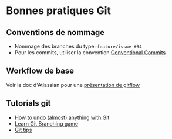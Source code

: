 # Bonnes pratiques Git

## Conventions de nommage

- Nommage des branches du type: `feature/issue-#34`
- Pour les commits, utiliser la convention [Conventional Commits](https://www.conventionalcommits.org/en/v1.0.0/#summary)

## Workflow de base

Voir la doc d'Atlassian pour une [présentation de gitflow](https://www.atlassian.com/git/tutorials/comparing-workflows/gitflow-workflow)

## Tutorials git

- [How to undo (almost) anything with Git](https://github.blog/2015-06-08-how-to-undo-almost-anything-with-git/)
- [Learn Git Branching game](https://learngitbranching.js.org/)
- [Git tips](https://github.com/git-tips/tips#readme)
